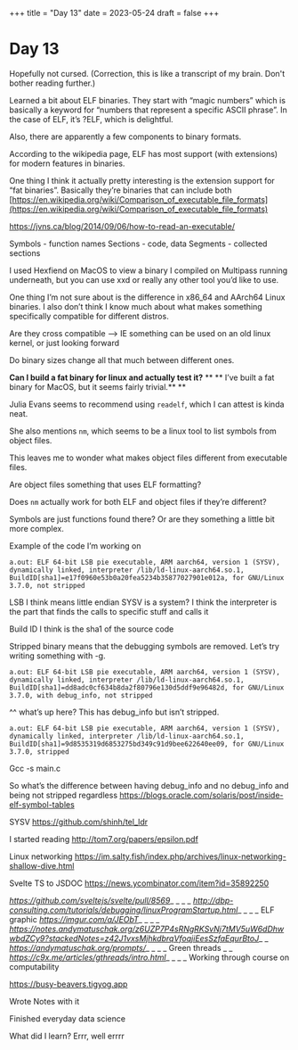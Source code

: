 +++
title = "Day 13"
date = 2023-05-24
draft = false
+++

# Day 13

Hopefully not cursed. (Correction, this is like a transcript of my brain. Don't bother reading further.)

Learned a bit about ELF binaries. They start with “magic numbers” which is basically a keyword for “numbers that represent a specific ASCII phrase”. In the case of ELF, it’s ?ELF, which is delightful.

Also, there are apparently a few components to binary formats.

According to the wikipedia page, ELF has most support (with extensions) for modern features in binaries.

One thing I think it actually pretty interesting is the extension support for “fat binaries”. Basically they’re binaries that can include both
[https://en.wikipedia.org/wiki/Comparison_of_executable_file_formats](https://en.wikipedia.org/wiki/Comparison_of_executable_file_formats)

https://jvns.ca/blog/2014/09/06/how-to-read-an-executable/

Symbols - function names
Sections - code, data
Segments - collected sections

I used Hexfiend on MacOS to view a binary I compiled on Multipass running underneath, but you can use xxd or really any other tool you’d like to use.

One thing I’m not sure about is the difference in x86_64 and AArch64 Linux binaries. I also don’t think I know much about what makes something specifically compatible for different distros.

Are they cross compatible —> IE something can be used on an old linux kernel, or just looking forward

Do binary sizes change all that much between different ones.

**Can I build a fat binary for linux and actually test it?**
**
**
I’ve built a fat binary for MacOS, but it seems fairly trivial.**
**

Julia Evans seems to recommend using `readelf`, which I can attest is kinda neat.

She also mentions `nm`, which seems to be a linux tool to list symbols from object files.

This leaves me to wonder what makes object files different from executable files.

Are object files something that uses ELF formatting?

Does `nm` actually work for both ELF and object files if they’re different?

Symbols are just functions found there? Or are they something a little bit more complex.

Example of the code I’m working on

```
a.out: ELF 64-bit LSB pie executable, ARM aarch64, version 1 (SYSV), dynamically linked, interpreter /lib/ld-linux-aarch64.so.1, BuildID[sha1]=e17f0960e53b0a20fea5234b35877027901e012a, for GNU/Linux 3.7.0, not stripped
```

LSB I think means little endian
SYSV is a system?
I think the interpreter is the part that finds the calls to specific stuff and calls it

Build ID I think is the sha1 of the source code

Stripped binary means that the debugging symbols are removed. Let’s try writing something with -g.

```
a.out: ELF 64-bit LSB pie executable, ARM aarch64, version 1 (SYSV), dynamically linked, interpreter /lib/ld-linux-aarch64.so.1, BuildID[sha1]=dd8adc0cf634b8da2f80796e130d5ddf9e96482d, for GNU/Linux 3.7.0, with debug_info, not stripped
```
^^ what’s up here? This has debug_info but isn’t stripped.

```
a.out: ELF 64-bit LSB pie executable, ARM aarch64, version 1 (SYSV), dynamically linked, interpreter /lib/ld-linux-aarch64.so.1, BuildID[sha1]=9d8535319d6853275bd349c91d9bee622640ee09, for GNU/Linux 3.7.0, stripped
```
Gcc -s main.c

So what’s the difference between having debug_info and no debug_info and being not stripped regardless
https://blogs.oracle.com/solaris/post/inside-elf-symbol-tables

SYSV
https://github.com/shinh/tel_ldr

I started reading
http://tom7.org/papers/epsilon.pdf

Linux networking
https://im.salty.fish/index.php/archives/linux-networking-shallow-dive.html

Svelte TS to JSDOC
https://news.ycombinator.com/item?id=35892250

_https://github.com/sveltejs/svelte/pull/8569__
_
_
_
_http://dbp-consulting.com/tutorials/debugging/linuxProgramStartup.html__
_
_
_
ELF graphic
_https://imgur.com/a/JEObT__
_
_
_
_https://notes.andymatuschak.org/z6UZP7P4sRNgRKSvNj7tMV5uW6dDhwwbdZCy9?stackedNotes=z42J1vxsMjhkdbrqVfoqjiEesSzfaEqurBtoJ__
_
_https://andymatuschak.org/prompts/__
_
_
_
Green threads
_
_
_https://c9x.me/articles/gthreads/intro.html__
_
_
_
Working through course on computability

https://busy-beavers.tigyog.app

Wrote Notes with it

Finished everyday data science

What did I learn? Errr, well errrr
